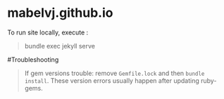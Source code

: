 # mabelvj.github.io

To run site locally, execute : 
> bundle exec jekyll serve

#Troubleshooting
>If gem versions trouble: remove `Gemfile.lock` and then `bundle install`. These version errors usually happen after updating ruby-gems.